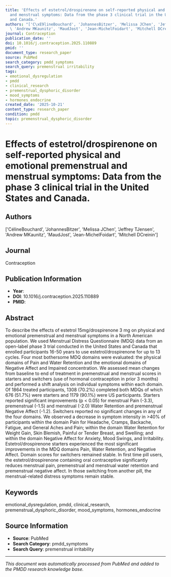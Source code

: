 ```yaml
---
title: 'Effects of estetrol/drospirenone on self-reported physical and emotional premenstrual
  and menstrual symptoms: Data from the phase 3 clinical trial in the United States
  and Canada.'
authors: "['C\xE9lineBouchard', 'JohannesBitzer', 'Melissa JChen', 'Jeffrey TJensen',\
  \ 'Andrew MKaunitz', 'MaudJost', 'Jean-MichelFoidart', 'Mitchell DCreinin']"
journal: Contraception
publication_date: ''
doi: 10.1016/j.contraception.2025.110889
pmid: ''
document_type: research_paper
source: PubMed
search_category: pmdd_symptoms
search_query: premenstrual irritability
tags:
- emotional_dysregulation
- pmdd
- clinical_research
- premenstrual_dysphoric_disorder
- mood_symptoms
- hormones_endocrine
created_date: '2025-10-21'
content_type: research_paper
condition: pmdd
topic: premenstrual_dysphoric_disorder
---
```


# Effects of estetrol/drospirenone on self-reported physical and emotional premenstrual and menstrual symptoms: Data from the phase 3 clinical trial in the United States and Canada.

## Authors
['CélineBouchard', 'JohannesBitzer', 'Melissa JChen', 'Jeffrey TJensen', 'Andrew MKaunitz', 'MaudJost', 'Jean-MichelFoidart', 'Mitchell DCreinin']

## Journal
Contraception

## Publication Information
- **Year**: 
- **DOI**: 10.1016/j.contraception.2025.110889
- **PMID**: 

## Abstract
To describe the effects of estetrol 15mg/drospirenone 3 mg on physical and emotional premenstrual and menstrual symptoms in a North American population. We used Menstrual Distress Questionnaire (MDQ) data from an open-label phase 3 trial conducted in the United States and Canada that enrolled participants 16-50 years to use estetrol/drospirenone for up to 13 cycles. Four most bothersome MDQ domains were evaluated: the physical domains of Pain and Water Retention and the emotional domains of Negative Affect and Impaired concentration. We assessed mean changes from baseline to end of treatment in premenstrual and menstrual scores in starters and switchers (use of hormonal contraception in prior 3 months) and performed a shift analysis on individual symptoms within each domain. Of 1864 treated participants, 1308 (70.2%) completed both MDQs of which 676 (51.7%) were starters and 1179 (90.1%) were US participants. Starters reported significant improvements (p < 0.05) for menstrual Pain (-3.3), premenstrual (-1.5) and menstrual (-2.0) Water Retention and premenstrual Negative Affect (-1.2). Switchers reported no significant changes in any of the four domains. We observed a decrease in symptom intensity in >40% of participants within the domain Pain for Headache, Cramps, Backache, Fatigue, and General Aches and Pain; within the domain Water Retention for Weight Gain, Skin Blemish, Painful or Tender Breast, and Swelling; and within the domain Negative Affect for Anxiety, Mood Swings, and Irritability. Estetrol/drospirenone starters experienced the most significant improvements in the MDQ domains Pain, Water Retention, and Negative Affect. Domain scores for switchers remained stable. In first time pill users, the estetrol/drospirenone containing oral contraceptive significantly reduces menstrual pain, premenstrual and menstrual water retention and premenstrual negative affect. In those switching from another pill, the menstrual-related distress symptoms remain stable.

## Keywords
emotional_dysregulation, pmdd, clinical_research, premenstrual_dysphoric_disorder, mood_symptoms, hormones_endocrine

## Source Information
- **Source**: PubMed
- **Search Category**: pmdd_symptoms
- **Search Query**: premenstrual irritability

---
*This document was automatically processed from PubMed and added to the PMDD research knowledge base.*

